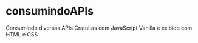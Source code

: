 # consumindoAPIs
Consumindo diversas APIs Gratuitas com JavaScript Vanilla e exibido com HTML e CSS
